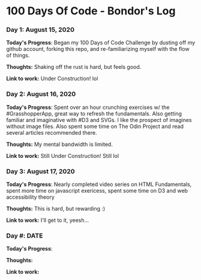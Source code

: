 # 100 Days Of Code - Bondor's Log

### Day 1: August 15, 2020

**Today's Progress**: Began my 100 Days of Code Challenge by dusting off my github account, forking this repo, and re-familiarizing myself with the flow of things.

**Thoughts:** Shaking off the rust is hard, but feels good.

**Link to work:** Under Construction! lol


### Day 2: August 16, 2020

**Today's Progress**: Spent over an hour crunching exercises w/ the #GrasshopperApp, great way to refresh the fundamentals. Also getting familiar and imaginative with #D3 and SVGs. I like the prospect of imagines without image files. Also spent some time on The Odin Project and read several articles recommended there.

**Thoughts:** My mental bandwidth is limited.

**Link to work:** Still Under Construction! Still lol


### Day 3: August 17, 2020

**Today's Progress**: Nearly completed video series on HTML Fundamentals, spent more time on javascript exericess, spent some time on D3 and web accessibility theory

**Thoughts:** This is hard, but rewarding :)

**Link to work:** I'll get to it, yeesh...


### Day #: DATE

**Today's Progress**:

**Thoughts:**

**Link to work:**

